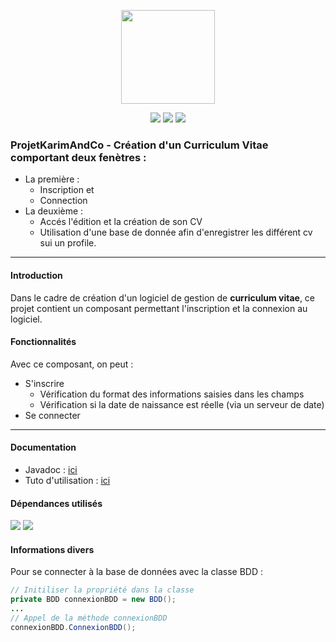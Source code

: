 <p align="center">
<img src="https://image.flaticon.com/icons/svg/311/311334.svg" width="150">
</p>

<p align="center">
<img src="http://hits.dwyl.io/pawel956/pawel956/projetKarimAndCo_ConnexionInscription.svg">
<img src="https://img.shields.io/github/contributors/pawel956/projetKarimAndCo_ConnexionInscription">
<img src="https://img.shields.io/github/repo-size/pawel956/projetKarimAndCo_ConnexionInscription">
</p>

### ProjetKarimAndCo - Création d'un Curriculum Vitae comportant deux fenètres :
+ La première :
	+ Inscription et 
	+ Connection
+ La deuxième :
	+ Accés l'édition et la création de son CV
	+ Utilisation d'une base de donnée afin d'enregistrer les différent cv sui un profile.
---

#### Introduction
Dans le cadre de création d'un logiciel de gestion de **curriculum vitae**, ce projet contient un composant permettant l'inscription et la connexion au logiciel.

#### Fonctionnalités
Avec ce composant, on peut :
 + S'inscrire
	 + Vérification du format des informations saisies dans les champs
	 + Vérification si la date de naissance est réelle (via un serveur de date)
 + Se connecter

--- 

#### Documentation
+ Javadoc : [ici]()  
+ Tuto d'utilisation : [ici]()

#### Dépendances utilisés
<img src="https://img.shields.io/badge/commons--net-3.6-success">
<img src="https://img.shields.io/badge/mysql--connector--java-5.1.48-success">

#### Informations divers

Pour se connecter à la base de données avec la classe BDD :
```java
// Initiliser la propriété dans la classe
private BDD connexionBDD = new BDD();
...
// Appel de la méthode connexionBDD
connexionBDD.ConnexionBDD();
```
